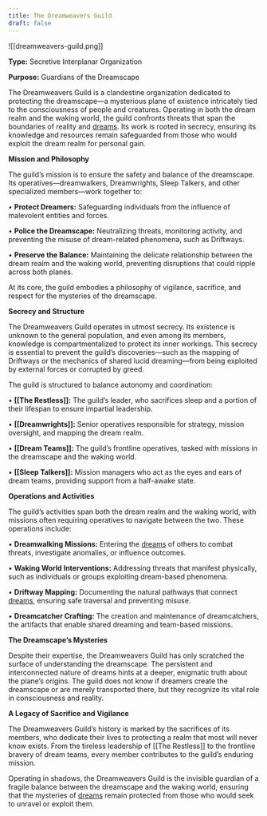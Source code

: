 ```yaml
---
title: The Dreamweavers Guild
draft: false
---
```


![[dreamweavers-guild.png]]

**Type:** Secretive Interplanar Organization

**Purpose:** Guardians of the Dreamscape

The Dreamweavers Guild is a clandestine organization dedicated to protecting the dreamscape—a mysterious plane of existence intricately tied to the consciousness of people and creatures. Operating in both the dream realm and the waking world, the guild confronts threats that span the boundaries of reality and [dreams](Dreams.md). Its work is rooted in secrecy, ensuring its knowledge and resources remain safeguarded from those who would exploit the dream realm for personal gain.

**Mission and Philosophy**

The guild’s mission is to ensure the safety and balance of the dreamscape. Its operatives—dreamwalkers, Dreamwrights, Sleep Talkers, and other specialized members—work together to:

• **Protect Dreamers:** Safeguarding individuals from the influence of malevolent entities and forces.

• **Police the Dreamscape:** Neutralizing threats, monitoring activity, and preventing the misuse of dream-related phenomena, such as Driftways.

• **Preserve the Balance:** Maintaining the delicate relationship between the dream realm and the waking world, preventing disruptions that could ripple across both planes.

At its core, the guild embodies a philosophy of vigilance, sacrifice, and respect for the mysteries of the dreamscape.

**Secrecy and Structure**

The Dreamweavers Guild operates in utmost secrecy. Its existence is unknown to the general population, and even among its members, knowledge is compartmentalized to protect its inner workings. This secrecy is essential to prevent the guild’s discoveries—such as the mapping of Driftways or the mechanics of shared lucid dreaming—from being exploited by external forces or corrupted by greed.

The guild is structured to balance autonomy and coordination:

• **[[The Restless]]:** The guild’s leader, who sacrifices sleep and a portion of their lifespan to ensure impartial leadership.

• **[[Dreamwrights]]:** Senior operatives responsible for strategy, mission oversight, and mapping the dream realm.

• **[[Dream Teams]]:** The guild’s frontline operatives, tasked with missions in the dreamscape and the waking world.

• **[[Sleep Talkers]]:** Mission managers who act as the eyes and ears of dream teams, providing support from a half-awake state.

**Operations and Activities**

The guild’s activities span both the dream realm and the waking world, with missions often requiring operatives to navigate between the two. These operations include:

• **Dreamwalking Missions:** Entering the [dreams](Dreams.md) of others to combat threats, investigate anomalies, or influence outcomes.

• **Waking World Interventions:** Addressing threats that manifest physically, such as individuals or groups exploiting dream-based phenomena.

• **Driftway Mapping:** Documenting the natural pathways that connect [dreams](Dreams.md), ensuring safe traversal and preventing misuse.

• **Dreamcatcher Crafting:** The creation and maintenance of dreamcatchers, the artifacts that enable shared dreaming and team-based missions.

**The Dreamscape’s Mysteries**

Despite their expertise, the Dreamweavers Guild has only scratched the surface of understanding the dreamscape. The persistent and interconnected nature of dreams hints at a deeper, enigmatic truth about the plane’s origins. The guild does not know if dreamers create the dreamscape or are merely transported there, but they recognize its vital role in consciousness and reality.

**A Legacy of Sacrifice and Vigilance**

The Dreamweavers Guild’s history is marked by the sacrifices of its members, who dedicate their lives to protecting a realm that most will never know exists. From the tireless leadership of [[The Restless]] to the frontline bravery of dream teams, every member contributes to the guild’s enduring mission.

Operating in shadows, the Dreamweavers Guild is the invisible guardian of a fragile balance between the dreamscape and the waking world, ensuring that the mysteries of [dreams](Dreams.md) remain protected from those who would seek to unravel or exploit them.